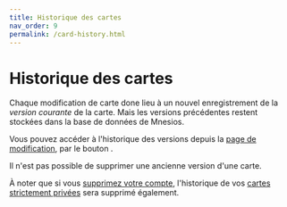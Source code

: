 ```yaml
---
title: Historique des cartes
nav_order: 9
permalink: /card-history.html
---
```


# Historique des cartes

Chaque modification de carte done lieu à un nouvel enregistrement de la _version courante_ de la carte. Mais les versions précédentes restent stockées dans la base de données de Mnesios.

Vous pouvez accéder à l'historique des versions depuis la [page de modification](authoring.md#modification), par le bouton <i class="fas fa-history"></i>.

Il n'est pas possible de supprimer une ancienne version d'une carte.

À noter que si vous [supprimez votre compte](delete-personal-data.md), l'historique de vos [cartes strictement privées](authoring.md#visibilit-des-cartes) sera supprimé également.
